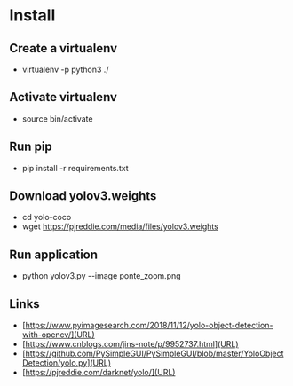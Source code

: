 # Install

## Create a virtualenv  
- virtualenv -p python3 ./

## Activate virtualenv
- source bin/activate

## Run pip
- pip install -r requirements.txt

## Download yolov3.weights
- cd yolo-coco
- wget https://pjreddie.com/media/files/yolov3.weights

## Run application
- python yolov3.py --image ponte_zoom.png


## Links
- [https://www.pyimagesearch.com/2018/11/12/yolo-object-detection-with-opencv/](URL)
- [https://www.cnblogs.com/jins-note/p/9952737.html](URL)
- [https://github.com/PySimpleGUI/PySimpleGUI/blob/master/YoloObjectDetection/yolo.py](URL)
- [https://pjreddie.com/darknet/yolo/](URL)
